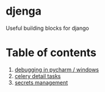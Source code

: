 djenga
======

Useful building blocks for django


Table of contents
=================

1.  [debugging in pycharm / windows](docs/windows_debugging.md)
2.  [celery detail tasks](docs/detail_tasks.md)
3.  [secrets management](docs/secrets.md)    

